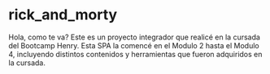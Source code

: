 # rick_and_morty
Hola, como te va?
Este es un proyecto integrador que realicé en la cursada del Bootcamp Henry.
Esta SPA la comencé en el Modulo 2 hasta el Modulo 4, incluyendo distintos contenidos y herramientas que fueron adquiridos en la cursada.


